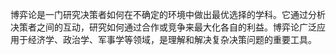 博弈论是一门研究决策者如何在不确定的环境中做出最优选择的学科。它通过分析决策者之间的互动，研究如何通过合作或竞争来最大化各自的利益。博弈论广泛应用于经济学、政治学、军事学等领域，是理解和解决复杂决策问题的重要工具。